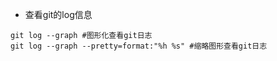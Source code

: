 * 查看git的log信息
```
git log --graph #图形化查看git日志
git log --graph --pretty=format:"%h %s" #缩略图形查看git日志
```